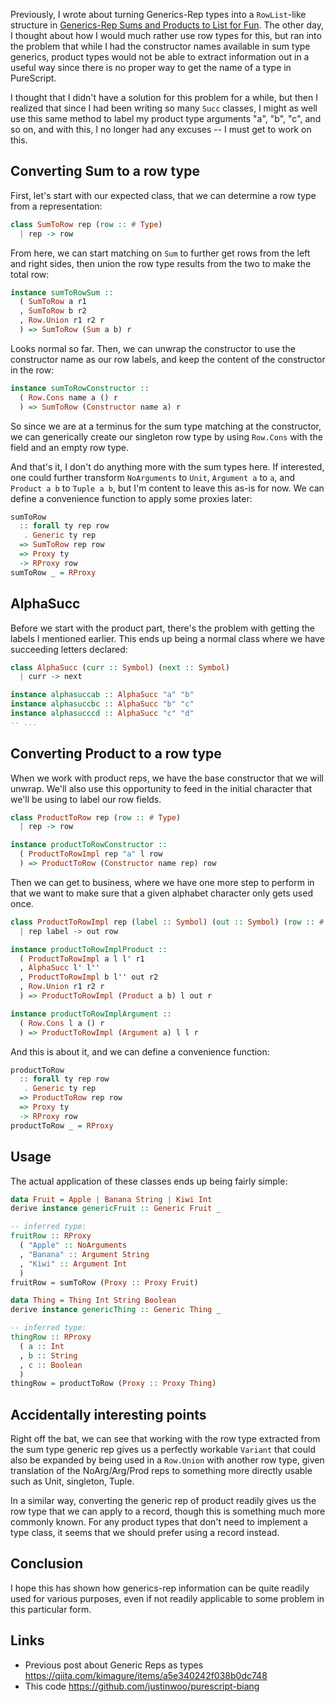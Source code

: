 Previously, I wrote about turning Generics-Rep types into a `RowList`-like structure in [Generics-Rep Sums and Products to List for Fun](https://qiita.com/kimagure/items/a5e340242f038b0dc748). The other day, I thought about how I would much rather use row types for this, but ran into the problem that while I had the constructor names available in sum type generics, product types would not be able to extract information out in a useful way since there is no proper way to get the name of a type in PureScript.

I thought that I didn't have a solution for this problem for a while, but then I realized that since I had been writing so many `Succ` classes, I might as well use this same method to label my product type arguments "a", "b", "c", and so on, and with this, I no longer had any excuses -- I must get to work on this.

## Converting Sum to a row type

First, let's start with our expected class, that we can determine a row type from a representation:

```hs
class SumToRow rep (row :: # Type)
  | rep -> row
```

From here, we can start matching on `Sum` to further get rows from the left and right sides, then union the row type results from the two to make the total row:

```hs
instance sumToRowSum ::
  ( SumToRow a r1
  , SumToRow b r2
  , Row.Union r1 r2 r
  ) => SumToRow (Sum a b) r
```

Looks normal so far. Then, we can unwrap the constructor to use the constructor name as our row labels, and keep the content of the constructor in the row:

```hs
instance sumToRowConstructor ::
  ( Row.Cons name a () r
  ) => SumToRow (Constructor name a) r
```

So since we are at a terminus for the sum type matching at the constructor, we can generically create our singleton row type by using `Row.Cons` with the field and an empty row type.

And that's it, I don't do anything more with the sum types here. If interested, one could further transform `NoArguments` to `Unit`, `Argument a` to `a`, and `Product a b` to `Tuple a b`, but I'm content to leave this as-is for now. We can define a convenience function to apply some proxies later:

```hs
sumToRow
  :: forall ty rep row
   . Generic ty rep
  => SumToRow rep row
  => Proxy ty
  -> RProxy row
sumToRow _ = RProxy
```

## AlphaSucc

Before we start with the product part, there's the problem with getting the labels I mentioned earlier. This ends up being a normal class where we have succeeding letters declared:

```hs
class AlphaSucc (curr :: Symbol) (next :: Symbol)
  | curr -> next

instance alphasuccab :: AlphaSucc "a" "b"
instance alphasuccbc :: AlphaSucc "b" "c"
instance alphasucccd :: AlphaSucc "c" "d"
-- ...
```

## Converting Product to a row type

When we work with product reps, we have the base constructor that we will unwrap. We'll also use this opportunity to feed in the initial character that we'll be using to label our row fields.

```hs
class ProductToRow rep (row :: # Type)
  | rep -> row

instance productToRowConstructor ::
  ( ProductToRowImpl rep "a" l row
  ) => ProductToRow (Constructor name rep) row
```

Then we can get to business, where we have one more step to perform in that we want to make sure that a given alphabet character only gets used once.

```hs
class ProductToRowImpl rep (label :: Symbol) (out :: Symbol) (row :: # Type)
  | rep label -> out row

instance productToRowImplProduct ::
  ( ProductToRowImpl a l l' r1
  , AlphaSucc l' l''
  , ProductToRowImpl b l'' out r2
  , Row.Union r1 r2 r
  ) => ProductToRowImpl (Product a b) l out r

instance productToRowImplArgument ::
  ( Row.Cons l a () r
  ) => ProductToRowImpl (Argument a) l l r
```

And this is about it, and we can define a convenience function:

```hs
productToRow
  :: forall ty rep row
   . Generic ty rep
  => ProductToRow rep row
  => Proxy ty
  -> RProxy row
productToRow _ = RProxy
```

## Usage

The actual application of these classes ends up being fairly simple:

```hs
data Fruit = Apple | Banana String | Kiwi Int
derive instance genericFruit :: Generic Fruit _

-- inferred type:
fruitRow :: RProxy
  ( "Apple" :: NoArguments
  , "Banana" :: Argument String
  , "Kiwi" :: Argument Int
  )
fruitRow = sumToRow (Proxy :: Proxy Fruit)

data Thing = Thing Int String Boolean
derive instance genericThing :: Generic Thing _

-- inferred type:
thingRow :: RProxy
  ( a :: Int
  , b :: String
  , c :: Boolean
  )
thingRow = productToRow (Proxy :: Proxy Thing)
```

## Accidentally interesting points

Right off the bat, we can see that working with the row type extracted from the sum type generic rep gives us a perfectly workable `Variant` that could also be expanded by being used in a `Row.Union` with another row type, given translation of the NoArg/Arg/Prod reps to something more directly usable such as Unit, singleton, Tuple.

In a similar way, converting the generic rep of product readily gives us the row type that we can apply to a record, though this is something much more commonly known. For any product types that don't need to implement a type class, it seems that we should prefer using a record instead.

## Conclusion

I hope this has shown how generics-rep information can be quite readily used for various purposes, even if not readily applicable to some problem in this particular form.

## Links

* Previous post about Generic Reps as types <https://qiita.com/kimagure/items/a5e340242f038b0dc748>
* This code <https://github.com/justinwoo/purescript-biang>